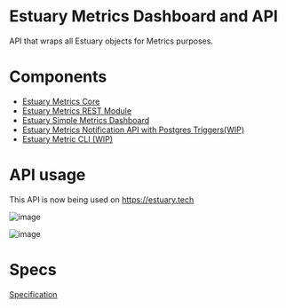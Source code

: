 # Estuary Metrics Dashboard and API

API that wraps all Estuary objects for Metrics purposes.

# Components
- [Estuary Metrics Core](./core/README.md)
- [Estuary Metrics REST Module](./rest/README.md)
- [Estuary Simple Metrics Dashboard](./dashboard/README.md)
- [Estuary Metrics Notification API with Postgres Triggers(WIP)](./notification/README.md)
- [Estuary Metric CLI (WIP)](./cmd/README.md)

# API usage
This API is now being used on https://estuary.tech

![image](https://user-images.githubusercontent.com/4479171/204695762-515975c6-b4fa-4d6e-9fab-1df567187781.png)

![image](https://user-images.githubusercontent.com/4479171/204695822-e744f776-90be-4f04-a2b9-b06ed87b3345.png)

# Specs
[Specification](https://www.notion.so/ecosystem-wg/Metrics-Tracking-ea3da497096e4e4580c38a6a057b274f)
